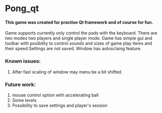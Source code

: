 # Pong_qt

#### This game was created for practise Qt framework and of course for fun.

Game supports currently only control the pads with the keyboard. 
There are two modes two players and single player mode.
Game has simple gui and toolbar with posibility to control sounds and 
sizes of game play items and their speed.Settings are not saved.
Window has autosclaing feature.

### Known issues:
1. After fast scaling of window may menu be a bit shifted.

### Future work:
1. mouse control option with accelerating ball
2. Some levels
3. Possibility to save settings and player's session
   	
